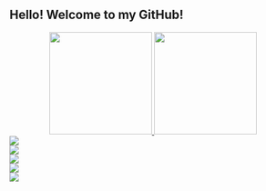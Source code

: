 ## Hello! Welcome to my GitHub!

<div align="center">
  <a href="https://github.com/lizstuart">
  <img height="180em" src="https://github-readme-stats.vercel.app/api?username=lizstuart&show_icons=true&theme=radical&include_all_commits=true&count_private=true"/>
  <img height="180em" src="https://github-readme-stats.vercel.app/api/top-langs/?username=lizstuart&layout=compact&langs_count=7&theme=radical"/>
</div>


  <div>
<img src="https://cdn.jsdelivr.net/gh/devicons/devicon/icons/html5/html5-original.svg" />                
  </div>
  <div>
 <img src="https://cdn.jsdelivr.net/gh/devicons/devicon/icons/git/git-plain.svg" />         
  </div>
  <div>
 <img src="https://cdn.jsdelivr.net/gh/devicons/devicon/icons/javascript/javascript-original.svg" />
  </div>
  <div>
 <img src="https://cdn.jsdelivr.net/gh/devicons/devicon/icons/nodejs/nodejs-original.svg" />              
  </div>
   <div>
 <img src="https://cdn.jsdelivr.net/gh/devicons/devicon/icons/nodejs/nodejs-original.svg" />              
  </div>
         
          
 
          
